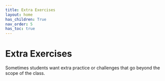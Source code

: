 ```yaml
---
title: Extra Exercises
layout: home
has_children: True
nav_order: 5
has_toc: true
---
```


# Extra Exercises

Sometimes students want extra practice or challenges that go beyond the scope of the class.
